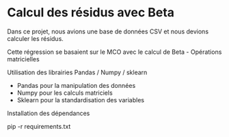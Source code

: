 # Calcul des résidus avec Beta

Dans ce projet, nous avions une base de données CSV et nous devions calculer les résidus.

Cette régression se basaient sur le MCO avec le calcul de Beta - Opérations matricielles

Utilisation des librairies Pandas / Numpy / sklearn

- Pandas pour la manipulation des données
- Numpy pour les calculs matriciels 
- Sklearn pour la standardisation des variables

Installation des dépendances 

pip -r requirements.txt
